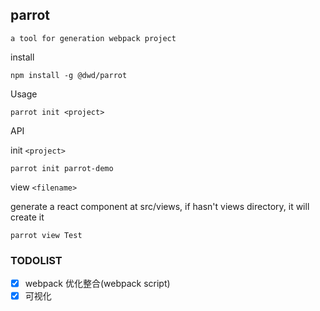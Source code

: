 ## parrot

`a tool for generation webpack project`

install

```
npm install -g @dwd/parrot
```

Usage

```
parrot init <project>
```

API

init `<project>`

```
parrot init parrot-demo
```

view `<filename>`

generate a react component at src/views, if hasn't views directory, it will create it

```
parrot view Test
```

### TODOLIST

- [x] webpack 优化整合(webpack script)
- [x] 可视化
